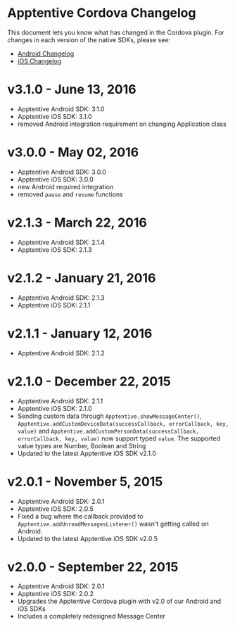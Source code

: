 Apptentive Cordova Changelog
============================

This document lets you know what has changed in the Cordova plugin. For changes in each version of the native SDKs, please see:

- [Android Changelog](https://github.com/apptentive/apptentive-android/blob/master/CHANGELOG.md)
- [iOS Changelog](https://github.com/apptentive/apptentive-ios/blob/master/CHANGELOG.md)

v3.1.0 - June 13, 2016
=========================

- Apptentive Android SDK: 3.1.0
- Apptentive iOS SDK: 3.1.0
- removed Android integration requirement on changing Application class

v3.0.0 - May 02, 2016
=========================

- Apptentive Android SDK: 3.0.0
- Apptentive iOS SDK: 3.0.0
- new Android required integration
- removed `pause` and `resume` functions

v2.1.3 - March 22, 2016
=========================

- Apptentive Android SDK: 2.1.4
- Apptentive iOS SDK: 2.1.3

v2.1.2 - January 21, 2016
=========================

- Apptentive Android SDK: 2.1.3
- Apptentive iOS SDK: 2.1.1

v2.1.1 - January 12, 2016
=========================

- Apptentive Android SDK: 2.1.2

v2.1.0 - December 22, 2015
=========================

- Apptentive Android SDK: 2.1.1
- Apptentive iOS SDK: 2.1.0
- Sending custom data through `Apptentive.showMessageCenter()`, `Apptentive.addCustomDeviceData(successCallback, errorCallback, key, value)` and `Apptentive.addCustomPersonData(successCallback, errorCallback, key, value)` now support typed `value`. The supported value types are Number, Boolean and String
- Updated to the latest Apptentive iOS SDK v2.1.0

v2.0.1 - November 5, 2015
=========================

- Apptentive Android SDK: 2.0.1
- Apptentive iOS SDK: 2.0.5
- Fixed a bug where the callback provided to `Apptentive.addUnreadMessagesListener()` wasn't getting called on Android.
- Updated to the latest Apptentive iOS SDK v2.0.5

v2.0.0 - September 22, 2015
===========================

- Apptentive Android SDK: 2.0.1
- Apptentive iOS SDK: 2.0.2
- Upgrades the Apptentive Cordova plugin with v2.0 of our Android and iOS SDKs
- Includes a completely redesigned Message Center
